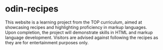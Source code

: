 # odin-recipes

This website is a learning project from the TOP curriculum, aimed at showcasing recipes and highlighting proficiency in markup languages. Upon completion, the project will demonstrate skills in HTML and markup language development. Visitors are advised against following the recipes as they are for entertainment purposes only.